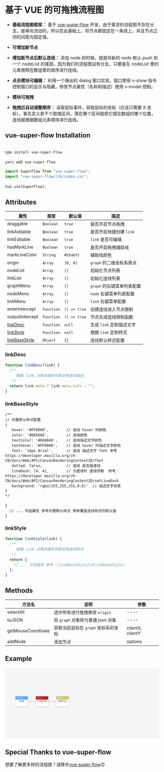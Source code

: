 # 基于 VUE 的可拖拽流程图

- **基础流程图框架：**
  基于 [vue-super-flow](https://caohuatao.github.io) 开发，由于需求的流程图不存在分支，是单向流动的，所以在此基础上，将节点都固定在一条线上，并且节点之间的间距为固定值。
- **可增加新节点**
- **增加新节点后默认连线：**
  添加 node 的时候，就是将新的 node 默认 push 到一个 nodeList 的尾部，因为我们的流程图没有分支，只要是在 nodeList 里的元素按照在数组里的顺序进行连线。

- **点击模块可编辑：**
  利用一个弹出的 dialog 窗口实现，窗口使用 v-show 指令控制窗口的显示与隐藏，修改节点属性（名称和描述）使用 v-model 控制。
- **模块可拖拽**
- **拖拽后自动调整顺序：**
  读取鼠标事件，获取鼠标的坐标（应该只需要 X 坐标），事先定义若干个取值区间，落在哪个区间就把它插在数组的哪个位置，连线就根据数组元素顺序进行连线。

## vue-super-flow Installation

```npm

npm install vue-super-flow

yarn add vue-super-flow

```

```js
import SuperFlow from "vue-super-flow";
import "vue-super-flow/lib/index.css";

Vue.use(SuperFlow);
```

## Attributes

| 属性                            | 类型       | 默认值       | 描述                       |
| ------------------------------- | ---------- | ------------ | -------------------------- |
| draggable                       | `Boolean`  | `true`       | 是否开启节点拖拽           |
| linkAddable                     | `Boolean`  | `true`       | 是否开启快捷创建 `link`    |
| linkEditable                    | `Boolean`  | `true`       | `link` 是否可编辑          |
| hasMarkLine                     | `Boolean`  | `true`       | 是否开启拖拽辅助线         |
| markLineColor                   | `String`   | `#55abfc`    | 辅助线颜色                 |
| origin                          | `Array`    | `[0, 0]`     | `graph` 的二维坐标系原点   |
| nodeList                        | `Array`    | `[]`         | 初始化节点列表             |
| linkList                        | `Array`    | `[]`         | 初始化连线列表             |
| graphMenu                       | `Array`    | `[]`         | `graph` 的右键菜单列表配置 |
| nodeMenu                        | `Array`    | `[]`         | `node` 右键菜单列表配置    |
| linkMenu                        | `Array`    | `[]`         | `link` 右键菜单配置        |
| enterIntercept                  | `Function` | `() => true` | 创建连线进入节点限制       |
| outputIntercept                 | `Function` | `() => true` | 节点生成连线限制函数       |
| [linkDesc](#linkdesc)           | `Function` | `null`       | 生成 `link` 定制描述文字   |
| [linkStyle](#linkstyle)         | `Function` | `null`       | 根据 `link` 定制样式       |
| [linkBaseStyle](#linkbasestyle) | `Object`   | `{}`         | 连线默认样式配置           |

### linkDesc

```js
function linkDesc(link) {
  /**
     根据 link 对象的属性判断定制连线描述
   */
  return link.meta ? link.meta.info : "";
}
```

### linkBaseStyle

```json5
/**
// 内置默认样式配置
{
   hover: '#FF0000',        // 连线 hover 时颜色
   color: '#666666',        // 连线颜色
   textColor: '#666666',    // 连线描述文字颜色
   textHover: '#FF0000',    // 连线 hover 时描述文字颜色
   font: '14px Arial',      // 连线 描述文字 font 参考 https://developer.mozilla.org/zh-CN/docs/Web/API/CanvasRenderingContext2D/font
   dotted: false,           // 连线 是否是虚线
   lineDash: [4, 4],        // 为虚线时 虚线参数  参考：https://developer.mozilla.org/zh-CN/docs/Web/API/CanvasRenderingContext2D/setLineDash
   background: 'rgba(255,255,255,0.6)'  // 描述文字背景  
}
*/

{
  // ... 可选属性 参考内置默认样式 用来覆盖连线样式的默认值
}
```

### linkStyle

```js
function linkStyle(link) {
  /**
     根据 link 对象的属性判断定制连线样式
   */
  return {
    // ... 可选属性 参考：[linkBaseStyle](#linkBaseStyle)
  };
}
```

## Methods

| 方法名             | 说明                                | 参数             |
| ------------------ | ----------------------------------- | ---------------- |
| selectAll          | 选中所有进行拖拽修改 `origin`       | ----             |
| toJSON             | 将 `graph` 对象转为普通 json 对象   | ----             |
| getMouseCoordinate | 获取当前鼠标在 `graph` 坐标系的坐标 | clientX, clientY |
| addNode            | 添加节点                            | options          |

## Example

![示例](https://raw.githubusercontent.com/azhaYOLO/vue-super-flow/master/demo.gif)

## Special Thanks to vue-super-flow

想要了解更多样的流程图？请移步[vue-super-flow](https://caohuatao.github.io)😊

